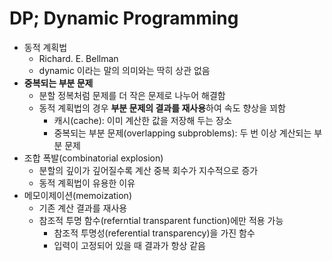 # DP; Dynamic Programming

- 동적 계획법
  - Richard. E. Bellman
  - dynamic 이라는 말의 의미와는 딱히 상관 없음
- **중복되는 부분 문제**
  - 분할 정복처럼 문제를 더 작은 문제로 나누어 해결함
  - 동적 계획법의 경우 **부분 문제의 결과를 재사용**하여 속도 향상을 꾀함
    - 캐시(cache): 이미 계산한 값을 저장해 두는 장소
    - 중복되는 부분 문제(overlapping subproblems): 두 번 이상 계산되는 부분 문제
- 조합 폭발(combinatorial explosion)
  - 분할의 깊이가 깊어질수록 계산 중복 회수가 지수적으로 증가
  - 동적 계획법이 유용한 이유
- 메모이제이션(memoization)
  - 기존 계산 결과를 재사용
  - 참조적 투명 함수(referntial transparent function)에만 적용 가능
    - 참조적 투명성(referential transparency)을 가진 함수
    - 입력이 고정되어 있을 때 결과가 항상 같음